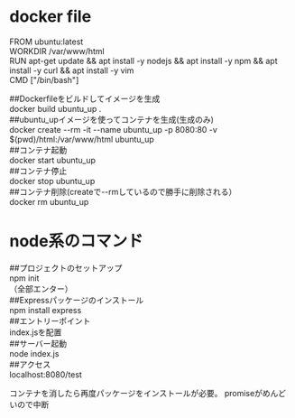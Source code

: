# docker file  

FROM ubuntu:latest  
WORKDIR /var/www/html  
RUN apt-get update && apt install -y nodejs && apt install -y npm && apt install -y curl && apt install -y vim  
CMD ["/bin/bash"]  
  
##Dockerfileをビルドしてイメージを生成  
docker build ubuntu_up .  
##ubuntu_upイメージを使ってコンテナを生成(生成のみ)  
docker create --rm -it --name ubuntu_up -p 8080:80 -v $(pwd)/html:/var/www/html ubuntu_up  
##コンテナ起動  
docker start ubuntu_up  
##コンテナ停止  
docker stop ubuntu_up  
##コンテナ削除(createで--rmしているので勝手に削除される）  
docker rm ubuntu_up  
  
# node系のコマンド  
##プロジェクトのセットアップ  
npm init  
（全部エンター）  
##Expressパッケージのインストール  
npm install express  
##エントリーポイント  
index.jsを配置  
##サーバー起動  
node index.js  
##アクセス  
localhost:8080/test  

コンテナを消したら再度パッケージをインストールが必要。
promiseがめんどいので中断


